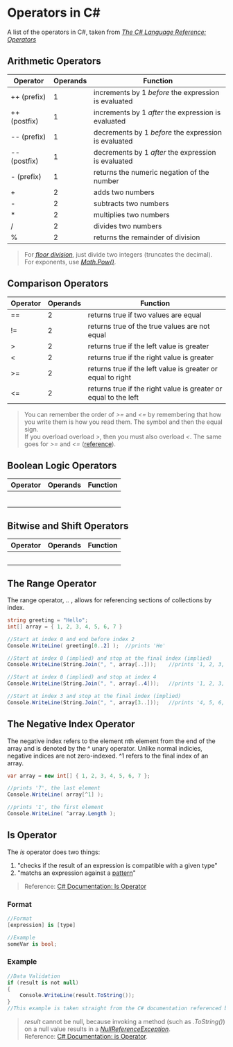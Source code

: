 # Operators in C#
A list of the operators in C#, taken from [_The C# Language Reference: Operators_](https://docs.microsoft.com/en-us/dotnet/csharp/language-reference/operators/)

## Arithmetic Operators
| Operator | Operands | Function |
| -------- | -------- | -------- |
| ++ (prefix) | 1 | increments by 1 _before_ the expression is evaluated |
| ++ (postfix) | 1 | increments by 1 _after_ the expression is evaluated  |
| -- (prefix) | 1 | decrements by 1 _before_ the expression is evaluated |
| -- (postfix) | 1 | decrements by 1 _after_ the expression is evaluated |
| - (prefix) | 1 | returns the numeric negation of the number |
| + | 2 | adds two numbers |
| - | 2 | subtracts two numbers |
| * | 2 | multiplies two numbers |
| / | 2 | divides two numbers |
| % | 2 | returns the remainder of division |
> For [_floor division_](https://www.pythontutorial.net/advanced-python/python-floor-division/), just divide two integers (truncates the decimal). <br />
> For exponents, use [_Math.Pow()_](https://docs.microsoft.com/en-us/dotnet/api/system.math.pow?view=net-5.0). <br />

## Comparison Operators
| Operator | Operands | Function |
| -------- | -------- | -------- |
| == | 2 | returns true if two values are equal |
| != | 2 | returns true of the true values are not equal |
| > | 2 | returns true if the left value is greater |
| < | 2 | returns true if the right value is greater |
| >= | 2 | returns true if the left value is greater or equal to right |
| <= | 2 | returns true if the right value is greater or equal to the left |
> You can remember the order of _>=_ and _<=_ by remembering that how you write them is how you read them. The symbol and then the equal sign. <br />
> If you overload overload _>_, then you must also overload _<_. The same goes for _>=_ and _<=_ ([reference](https://docs.microsoft.com/en-us/dotnet/csharp/language-reference/operators/comparison-operators#operator-overloadability)). <br />

## Boolean Logic Operators
| Operator | Operands | Function |
| -------- | -------- | -------- |
|  |  |  |
|  |  |  |
|  |  |  |
|  |  |  |
|  |  |  |
|  |  |  |

## Bitwise and Shift Operators
| Operator | Operands | Function |
| -------- | -------- | -------- |
|  |  |  |
|  |  |  |
|  |  |  |
|  |  |  |
|  |  |  |


## The Range Operator
The range operator, _.._ , allows for referencing sections of collections by index.
```C#
string greeting = "Hello";
int[] array = { 1, 2, 3, 4, 5, 6, 7 }

//Start at index 0 and end before index 2
Console.WriteLine( greeting[0..2] );  //prints 'He'

//Start at index 0 (implied) and stop at the final index (implied)
Console.WriteLine(String.Join(", ", array[..]));    //prints '1, 2, 3, 4, 5, 6, 7'

//Start at index 0 (implied) and stop at index 4
Console.WriteLine(String.Join(", ", array[..4]));   //prints '1, 2, 3, 4'

//Start at index 3 and stop at the final index (implied)
Console.WriteLine(String.Join(", ", array[3..]));   //prints '4, 5, 6, 7'
```

## The Negative Index Operator
The negative index refers to the element nth element from the end of the array and is denoted by the ^ unary operator. Unlike normal indicies, negative indices are not zero-indexed. ^1 refers to the final index of an array.
```C#
var array = new int[] { 1, 2, 3, 4, 5, 6, 7 };

//prints '7', the last element
Console.WriteLine( array[^1] );

//prints '1', the first element
Console.WriteLine( ^array.Length );
```

## Is Operator
The _is_ operator does two things:
1. "checks if the result of an expression is compatible with a given type"
2. "matchs an expression against a [pattern](https://docs.microsoft.com/en-us/dotnet/csharp/language-reference/operators/patterns#property-pattern)"
> Reference: [C# Documentation: Is Operator](https://docs.microsoft.com/en-us/dotnet/csharp/language-reference/operators/is)

### Format
```C#
//Format
[expression] is [type]

//Example
someVar is bool;
```

### Example
```C#
//Data Validation
if (result is not null)
{
    Console.WriteLine(result.ToString());
}
//This example is taken straight from the C# documentation referenced below 
```
> _result_ cannot be null, because invoking a method (such as _.ToString()_) on a null value results in a [_NullReferenceException_](https://docs.microsoft.com/en-us/dotnet/api/system.nullreferenceexception?view=net-5.0). <br />
> Reference: [C# Documentation: is Operator](https://docs.microsoft.com/en-us/dotnet/csharp/language-reference/operators/is).
